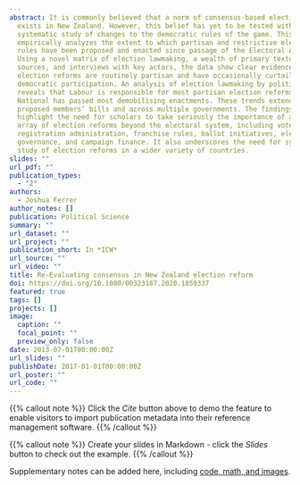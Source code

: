 ```yaml
---
abstract: It is commonly believed that a norm of consensus-based election reform
  exists in New Zealand. However, this belief has yet to be tested with
  systematic study of changes to the democratic rules of the game. This article
  empirically analyzes the extent to which partisan and restrictive election
  rules have been proposed and enacted since passage of the Electoral Act 1956.
  Using a novel matrix of election lawmaking, a wealth of primary textual
  sources, and interviews with key actors, the data show clear evidence that
  election reforms are routinely partisan and have occasionally curtailed
  democratic participation. An analysis of election lawmaking by political party
  reveals that Labour is responsible for most partisan election reforms, whereas
  National has passed most demobilising enactments. These trends extend to
  proposed members’ bills and across multiple governments. The findings
  highlight the need for scholars to take seriously the importance of a broader
  array of election reforms beyond the electoral system, including voter and
  registration administration, franchise rules, ballot initiatives, electoral
  governance, and campaign finance. It also underscores the need for systematic
  study of election reforms in a wider variety of countries.
slides: ""
url_pdf: ""
publication_types:
  - "2"
authors:
  - Joshua Ferrer
author_notes: []
publication: Political Science
summary: ""
url_dataset: ""
url_project: ""
publication_short: In *ICW*
url_source: ""
url_video: ""
title: Re-Evaluating consensus in New Zealand election reform
doi: https://doi.org/10.1080/00323187.2020.1859337
featured: true
tags: []
projects: []
image:
  caption: ""
  focal_point: ""
  preview_only: false
date: 2013-07-01T00:00:00Z
url_slides: ""
publishDate: 2017-01-01T00:00:00Z
url_poster: ""
url_code: ""
---
```


{{% callout note %}}
Click the *Cite* button above to demo the feature to enable visitors to import publication metadata into their reference management software.
{{% /callout %}}

{{% callout note %}}
Create your slides in Markdown - click the *Slides* button to check out the example.
{{% /callout %}}

Supplementary notes can be added here, including [code, math, and images](https://wowchemy.com/docs/writing-markdown-latex/).
